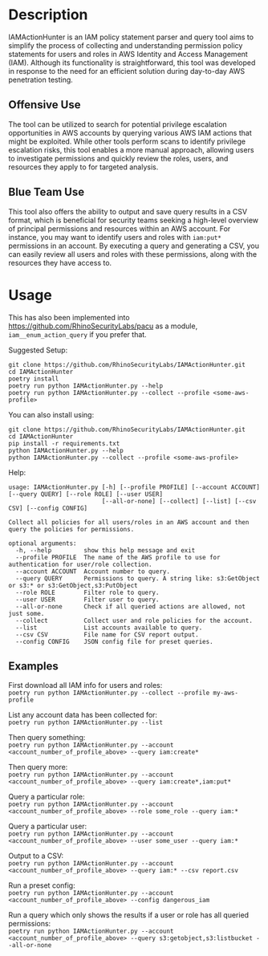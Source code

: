 # Description
IAMActionHunter is an IAM policy statement parser and query tool aims to simplify the process of collecting and understanding permission policy statements for users and roles in AWS Identity and Access Management (IAM). Although its functionality is straightforward, this tool was developed in response to the need for an efficient solution during day-to-day AWS penetration testing.

## Offensive Use
The tool can be utilized to search for potential privilege escalation opportunities in AWS accounts by querying various AWS IAM actions that might be exploited. While other tools perform scans to identify privilege escalation risks, this tool enables a more manual approach, allowing users to investigate permissions and quickly review the roles, users, and resources they apply to for targeted analysis.

## Blue Team Use
This tool also offers the ability to output and save query results in a CSV format, which is beneficial for security teams seeking a high-level overview of principal permissions and resources within an AWS account. For instance, you may want to identify users and roles with `iam:put*` permissions in an account. By executing a query and generating a CSV, you can easily review all users and roles with these permissions, along with the resources they have access to.

# Usage
This has also been implemented into https://github.com/RhinoSecurityLabs/pacu as a module, `iam__enum_action_query` if you prefer that.

Suggested Setup:
```
git clone https://github.com/RhinoSecurityLabs/IAMActionHunter.git
cd IAMActionHunter
poetry install
poetry run python IAMActionHunter.py --help
poetry run python IAMActionHunter.py --collect --profile <some-aws-profile>
```

You can also install using:
```
git clone https://github.com/RhinoSecurityLabs/IAMActionHunter.git
cd IAMActionHunter
pip install -r requirements.txt
python IAMActionHunter.py --help
python IAMActionHunter.py --collect --profile <some-aws-profile>
```

Help:
```
usage: IAMActionHunter.py [-h] [--profile PROFILE] [--account ACCOUNT] [--query QUERY] [--role ROLE] [--user USER]
                          [--all-or-none] [--collect] [--list] [--csv CSV] [--config CONFIG]

Collect all policies for all users/roles in an AWS account and then query the policies for permissions.

optional arguments:
  -h, --help         show this help message and exit
  --profile PROFILE  The name of the AWS profile to use for authentication for user/role collection.
  --account ACCOUNT  Account number to query.
  --query QUERY      Permissions to query. A string like: s3:GetObject or s3:* or s3:GetObject,s3:PutObject
  --role ROLE        Filter role to query.
  --user USER        Filter user to query.
  --all-or-none      Check if all queried actions are allowed, not just some.
  --collect          Collect user and role policies for the account.
  --list             List accounts available to query.
  --csv CSV          File name for CSV report output.
  --config CONFIG    JSON config file for preset queries.
```

## Examples
First download all IAM info for users and roles:  
`poetry run python IAMActionHunter.py --collect --profile my-aws-profile`  

List any account data has been collected for:  
`poetry run python IAMActionHunter.py --list`  

Then query something:  
`poetry run python IAMActionHunter.py --account <account_number_of_profile_above> --query iam:create*`  

Then query more:  
`poetry run python IAMActionHunter.py --account <account_number_of_profile_above> --query iam:create*,iam:put*`  

Query a particular role:  
`poetry run python IAMActionHunter.py --account <account_number_of_profile_above> --role some_role --query iam:*`  

Query a particular user:  
`poetry run python IAMActionHunter.py --account <account_number_of_profile_above> --user some_user --query iam:*`  

Output to a CSV:  
`poetry run python IAMActionHunter.py --account <account_number_of_profile_above> --query iam:* --csv report.csv`  

Run a preset config:  
`poetry run python IAMActionHunter.py --account <account_number_of_profile_above> --config dangerous_iam`

Run a query which only shows the results if a user or role has all queried permissions:  
`poetry run python IAMActionHunter.py --account <account_number_of_profile_above> --query s3:getobject,s3:listbucket --all-or-none`
